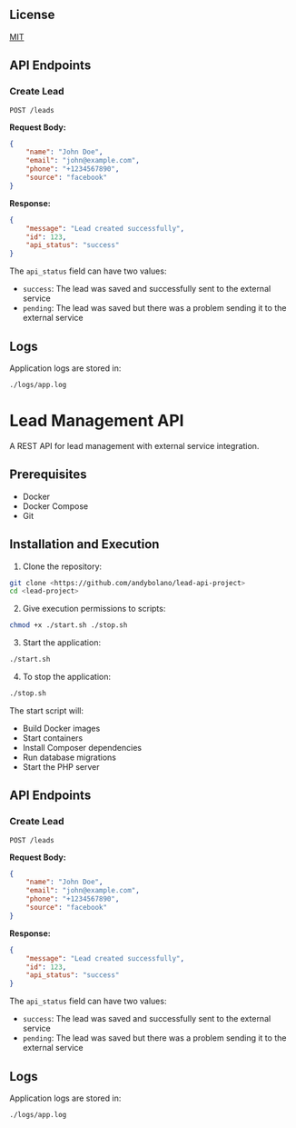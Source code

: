 ## License

[MIT](https://opensource.org/licenses/MIT)

## API Endpoints

### Create Lead
```http
POST /leads
```

**Request Body:**
```json
{
    "name": "John Doe",
    "email": "john@example.com",
    "phone": "+1234567890",
    "source": "facebook"
}
```

**Response:**
```json
{
    "message": "Lead created successfully",
    "id": 123,
    "api_status": "success"
}
```

The `api_status` field can have two values:
- `success`: The lead was saved and successfully sent to the external service
- `pending`: The lead was saved but there was a problem sending it to the external service

## Logs

Application logs are stored in:
```
./logs/app.log
```

# Lead Management API

A REST API for lead management with external service integration.

## Prerequisites

- Docker
- Docker Compose
- Git

## Installation and Execution

1. Clone the repository:
```bash
git clone <https://github.com/andybolano/lead-api-project>
cd <lead-project>
```

2. Give execution permissions to scripts:
```bash
chmod +x ./start.sh ./stop.sh
```

3. Start the application:
```bash
./start.sh
```

4. To stop the application:
```bash
./stop.sh
```

The start script will:
- Build Docker images
- Start containers
- Install Composer dependencies
- Run database migrations
- Start the PHP server

## API Endpoints

### Create Lead
```http
POST /leads
```

**Request Body:**
```json
{
    "name": "John Doe",
    "email": "john@example.com",
    "phone": "+1234567890",
    "source": "facebook"
}
```

**Response:**
```json
{
    "message": "Lead created successfully",
    "id": 123,
    "api_status": "success"
}
```

The `api_status` field can have two values:
- `success`: The lead was saved and successfully sent to the external service
- `pending`: The lead was saved but there was a problem sending it to the external service

## Logs

Application logs are stored in:
```
./logs/app.log
```